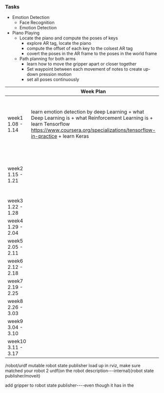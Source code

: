 ### Tasks

+  Emotion Detection
    - Face Recognition
    - Emotion Detection
+  Piano Playing
    - Locate the piano and compute the poses of keys
        - explore AR tag, locate the piano
        - compute the offset of each key to the colsest AR tag
        - covert the poses in the AR frame to the poses in the world frame
    - Path planning for both arms
        - learn how to move the gripper apart or closer together    
        - Set waypoint between each movement of notes to create up-down pression motion
        - set all poses continuously

|  | Week Plan  |  Accomplished | Problems&Answers   | Meeting Summary   |
|---|---|---|---|---|
| week1  1.08  - 1.14  |learn emotion detection by deep Learning + what Deep Learning is + what Reinforcement Learning is + learn Tensorflow https://www.coursera.org/specializations/tensorflow-in-practice + learn Keras ||| dont't do both at the same time. training---> piano--->face recognization. Finish deep learning part ASAP. Do tenserflow/pytorch?|
| week2  1.15 - 1.21  |   |   | Trouble using GPU: 1. how to copy files from local to remote(Could not resolve hostname beast: Name or service not known lost connection---ssh.service?) 2.import keras(unable to open X server `' @ error/import.c/ImportImageCommand/358)3. acceess denied (sudo)  | read paper, find(easy to understand&good model)  |
| week3  1.22 - 1.28  |   |   |  f |f   |
| week4  1.29 - 2.04  |   |   |  f |f   |
| week5  2.05 - 2.11  |   |   |  f |f   |
| week6  2.12 - 2.18  |   |   |  f |f   |
| week7  2.19 - 2.25  |   |   |  f |f   |
| week8  2.26 - 3.03  |  |  |  f |f   |
| week9  3.04 - 3.10  |   |   |  f |f   |
| week10 3.11 - 3.17  |   |   |   |f   |

/robot/urdf mutable robot state publisher
load up in rviz, make sure matched your robot
2 urdf(on the robot description---internal)(robot state publisher/moveit)


add gripper to robot state publisher----even though it has in the